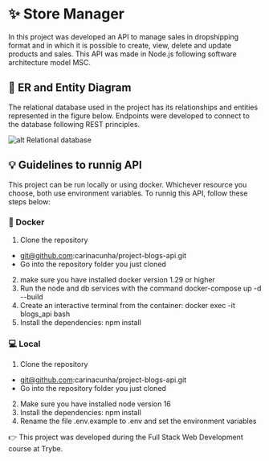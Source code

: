 # :sparkles: Store Manager #

In this project was developed an API to manage sales in dropshipping format and in which it is possible to create, view, delete and update products and sales. This API was made in Node.js following software architecture model MSC. 

## 🎲 ER and Entity Diagram ##
The relational database used in the project has its relationships and entities represented in the figure below. Endpoints were developed to connect to the database following REST principles.

![alt Relational database](db.png "Relational database of Blog API")

## :bulb: Guidelines to runnig API ##
This project can be run locally or using docker. Whichever resource you choose, both use environment variables. To runnig this API, follow these steps below:

### :whale: Docker ###
1. Clone the repository 
  - git@github.com:carinacunha/project-blogs-api.git
  - Go into the repository folder you just cloned
2. make sure you have installed docker version 1.29 or higher
3. Run the node and db services with the command docker-compose up -d --build
4. Create an interactive terminal from the container: docker exec -it blogs_api bash
5. Install the dependencies: npm install

### :computer: Local ###
1. Clone the repository 
  - git@github.com:carinacunha/project-blogs-api.git
  - Go into the repository folder you just cloned
2. Make sure you have installed node version 16
3. Install the dependencies: npm install
4. Rename the file .env.example to .env and set the environment variables

:point_right: This project was developed during the Full Stack Web Development course at Trybe.
